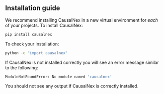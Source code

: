 ## Installation guide

We recommend installing CausalNex in a new virtual environment for *each* of your projects. To install CausalNex:

```bash
pip install causalnex
```

To check your installation:

```bash
python -c "import causalnex"
```

If CausalNex is not installed correctly you will see an error message similar to the following:

```bash
ModuleNotFoundError: No module named 'causalnex'
```

You should not see any output if CausalNex is correctly installed.
